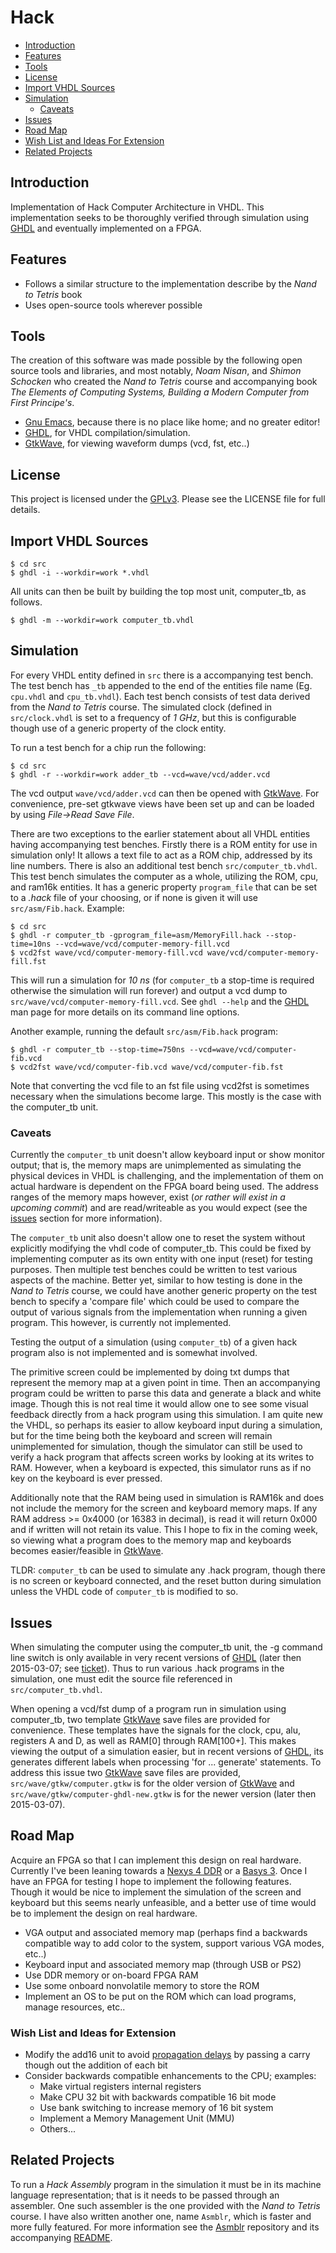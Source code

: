 # Hack

* [Introduction](#introduction)
* [Features](#features)
* [Tools](#tools)
* [License](#license)
* [Import VHDL Sources](#import-vhdl-sources)
* [Simulation](#simulation)
   * [Caveats](#simulation-caveats)
* [Issues](#issues)
* [Road Map](#road-map)
* [Wish List and Ideas For Extension](wish-list-and-ideas-for-extension)
* [Related Projects](#related-projects)

## Introduction <a name="introduction"></a>

Implementation of Hack Computer Architecture in VHDL. This implementation seeks to be
thoroughly verified through simulation using [GHDL][] and eventually implemented on a FPGA.

## Features <a name="features"></a>

* Follows a similar structure to the implementation describe by the *Nand to Tetris* book
* Uses open-source tools wherever possible

## Tools <a name="tools"></a>

The creation of this software was made possible by the following open source tools and
libraries, and most notably, *Noam Nisan*, and *Shimon Schocken* who created the *Nand to
Tetris* course and accompanying book *The Elements of Computing Systems, Building a Modern
Computer from First Principe's*.

* [Gnu Emacs][], because there is no place like home; and no greater editor!
* [GHDL][], for VHDL compilation/simulation.
* [GtkWave][], for viewing waveform dumps (vcd, fst, etc..)

## License <a name="license"></a>

This project is licensed under the [GPLv3][]. Please see the LICENSE file for full details.

## Import VHDL Sources <a name="import-vhdl-sources"></a>

    $ cd src
    $ ghdl -i --workdir=work *.vhdl

All units can then be built by building the top most unit, computer_tb, as follows.

    $ ghdl -m --workdir=work computer_tb.vhdl

## Simulation <a name="simulation"></a>

For every VHDL entity defined in `src` there is a accompanying test bench. The test bench has
`_tb` appended to the end of the entities file name (Eg. `cpu.vhdl` and `cpu_tb.vhdl`). Each test
bench consists of test data derived from the *Nand to Tetris* course. The simulated clock
(defined in `src/clock.vhdl` is set to a frequency of *1 GHz*, but this is configurable though
use of a generic property of the clock entity.

To run a test bench for a chip run the following:

    $ cd src
    $ ghdl -r --workdir=work adder_tb --vcd=wave/vcd/adder.vcd

The vcd output `wave/vcd/adder.vcd` can then be opened with [GtkWave][]. For convenience, pre-set
gtkwave views have been set up and can be loaded by using *File->Read Save File*.

There are two exceptions to the earlier statement about all VHDL entities having accompanying
test benches. Firstly there is a ROM entity for use in simulation only! It allows a text file
to act as a ROM chip, addressed by its line numbers. There is also an additional test bench
`src/computer_tb.vhdl`. This test bench simulates the computer as a whole, utilizing the ROM,
cpu, and ram16k entities. It has a generic property `program_file` that can be set to a *.hack*
file of your choosing, or if none is given it will use `src/asm/Fib.hack`. Example:

    $ cd src
    $ ghdl -r computer_tb -gprogram_file=asm/MemoryFill.hack --stop-time=10ns --vcd=wave/vcd/computer-memory-fill.vcd
    $ vcd2fst wave/vcd/computer-memory-fill.vcd wave/vcd/computer-memory-fill.fst

This will run a simulation for *10 ns* (for `computer_tb` a stop-time is required otherwise the
simulation will run forever) and output a vcd dump to `src/wave/vcd/computer-memory-fill.vcd`.
See `ghdl --help` and the [GHDL][] man page for more details on its command line options.

Another example, running the default `src/asm/Fib.hack` program:

    $ ghdl -r computer_tb --stop-time=750ns --vcd=wave/vcd/computer-fib.vcd
    $ vcd2fst wave/vcd/computer-fib.vcd wave/vcd/computer-fib.fst

Note that converting the vcd file to an fst file using vcd2fst is sometimes necessary when the
simulations become large. This mostly is the case with the computer_tb unit.

### Caveats <a name="simulation-caveats"></a>

Currently the `computer_tb` unit doesn't allow keyboard input or show monitor output; that is,
the memory maps are unimplemented as simulating the physical devices in VHDL is challenging,
and the implementation of them on actual hardware is dependent on the FPGA board being used.
The address ranges of the memory maps however, exist (*or rather will exist in a upcoming
commit*) and are read/writeable as you would expect (see the [issues](#issues) section for more
information).

The `computer_tb` unit also doesn't allow one to reset the system without explicitly modifying
the vhdl code of computer_tb. This could be fixed by implementing computer as its own entity
with one input (reset) for testing purposes. Then multiple test benches could be written to
test various aspects of the machine. Better yet, similar to how testing is done in the *Nand to
Tetris* course, we could have another generic property on the test bench to specify a 'compare
file' which could be used to compare the output of various signals from the implementation when
running a given program. This however, is currently not implemented.

Testing the output of a simulation (using `computer_tb`) of a given hack program also is not
implemented and is somewhat involved. 

The primitive screen could be implemented by doing txt dumps that represent the memory map at a
given point in time. Then an accompanying program could be written to parse this data and
generate a black and white image. Though this is not real time it would allow one to see some
visual feedback directly from a hack program using this simulation. I am quite new the VHDL, so
perhaps its easier to allow keyboard input during a simulation, but for the time being both the
keyboard and screen will remain unimplemented for simulation, though the simulator can still be
used to verify a hack program that affects screen works by looking at its writes to RAM.
However, when a keyboard is expected, this simulator runs as if no key on the keyboard is ever
pressed.

Additionally note that the RAM being used in simulation is RAM16k and does not include the
memory for the screen and keyboard memory maps. If any RAM address >= 0x4000 (or 16383 in
decimal), is read it will return 0x000 and if written will not retain its value. This I hope to
fix in the coming week, so viewing what a program does to the memory map and keyboards becomes
easier/feasible in [GtkWave][].

TLDR: `computer_tb` can be used to simulate any .hack program, though there is no screen or
keyboard connected, and the reset button during simulation unless the VHDL code of `computer_tb`
is modified to so.

## Issues <a name="issues"></a>

When simulating the computer using the computer_tb unit, the -g command line switch is only
available in very recent versions of [GHDL][] (later then 2015-03-07; see
[ticket](http://sourceforge.net/p/ghdl-updates/tickets/37/?limit=25)). Thus to run various
.hack programs in the simulation, one must edit the source file referenced in
`src/computer_tb.vhdl`.

When opening a vcd/fst dump of a program run in simulation using computer_tb, two template
[GtkWave][] save files are provided for convenience. These templates have the signals for the
clock, cpu, alu, registers A and D, as well as RAM[0] through RAM[100+]. This makes viewing the
output of a simulation easier, but in recent versions of [GHDL][], its generates different
labels when processing 'for ... generate' statements. To address this issue two [GtkWave][]
save files are provided, `src/wave/gtkw/computer.gtkw` is for the older version of [GtkWave][]
and `src/wave/gtkw/computer-ghdl-new.gtkw` is for the newer version (later then 2015-03-07).

## Road Map <a name="road-map"></a>

Acquire an FPGA so that I can implement this design on real hardware. Currently I've been
leaning towards a
[Nexys 4 DDR](http://www.digilentinc.com/Products/Detail.cfm?NavPath=2,400,1338&Prod=NEXYS4DDR)
or a [Basys 3](http://www.digilentinc.com/Products/Detail.cfm?NavPath=2,400,1288&Prod=BASYS3).
Once I have an FPGA for testing I hope to implement the following features. Though it would be
nice to implement the simulation of the screen and keyboard but this seems nearly unfeasible,
and a better use of time would be to implement the design on real hardware.

* VGA output and associated memory map (perhaps find a backwards compatible way to add color to
  the system, support various VGA modes, etc..)
* Keyboard input and associated memory map (through USB or PS2)
* Use DDR memory or on-board FPGA RAM
* Use some onboard nonvolatile memory to store the ROM
* Implement an OS to be put on the ROM which can load programs, manage resources, etc..

### Wish List and Ideas for Extension <a name="wish-list-and-ideas-for-extension"></a>

* Modify the add16 unit to avoid
  [propagation delays](http://en.wikipedia.org/wiki/Propagation_delay) by passing a carry
  though out the addition of each bit
* Consider backwards compatible enhancements to the CPU; examples:
  - Make virtual registers internal registers
  - Make CPU 32 bit with backwards compatible 16 bit mode
  - Use bank switching to increase memory of 16 bit system
  - Implement a Memory Management Unit (MMU)
  - Others...

## Related Projects <a name="related-projects"></a>

To run a *Hack Assembly* program in the simulation it must be in its machine language
representation; that is it needs to be passed through an assembler. One such assembler is the
one provided with the *Nand to Tetris* course. I have also written another one, name `Asmblr`,
which is faster and more fully featured. For more information see the
[Asmblr](http://git.rekahsoft.ca/hackasm) repository and its accompanying
[README](http://git.rekahsoft.ca/hackasm/about).

[Gnu Emacs]: http://www.gnu.org/software/emacs/
[GPLv3]: https://www.gnu.org/licenses/gpl.html
[GHDL]: http://ghdl.free.fr/
[GtkWave]: http://gtkwave.sourceforge.net/
